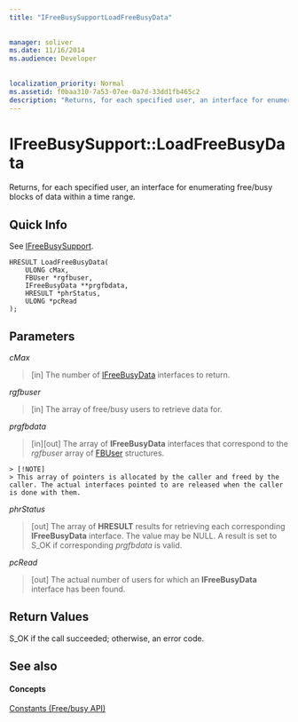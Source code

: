 ```yaml
---
title: "IFreeBusySupportLoadFreeBusyData"
 
 
manager: soliver
ms.date: 11/16/2014
ms.audience: Developer
 
 
localization_priority: Normal
ms.assetid: f0baa310-7a53-07ee-0a7d-33dd1fb465c2
description: "Returns, for each specified user, an interface for enumerating free/busy blocks of data within a time range."
---
```


# IFreeBusySupport::LoadFreeBusyData

Returns, for each specified user, an interface for enumerating free/busy blocks of data within a time range. 
  
## Quick Info

See [IFreeBusySupport](ifreebusysupport.md).
  
```
HRESULT LoadFreeBusyData( 
    ULONG cMax,  
    FBUser *rgfbuser, 
    IFreeBusyData **prgfbdata,  
    HRESULT *phrStatus, 
    ULONG *pcRead 
);
```

## Parameters

 _cMax_
  
> [in] The number of [IFreeBusyData](ifreebusydata.md) interfaces to return. 
    
 _rgfbuser_
  
> [in] The array of free/busy users to retrieve data for.
    
 _prgfbdata_
  
> [in][out] The array of **IFreeBusyData** interfaces that correspond to the  _rgfbuser_ array of [FBUser](fbuser.md) structures. 
    
    > [!NOTE]
    > This array of pointers is allocated by the caller and freed by the caller. The actual interfaces pointed to are released when the caller is done with them. 
  
 _phrStatus_
  
> [out] The array of **HRESULT** results for retrieving each corresponding **IFreeBusyData** interface. The value may be NULL. A result is set to S_OK if corresponding  _prgfbdata_ is valid. 
    
 _pcRead_
  
>  [out] The actual number of users for which an **IFreeBusyData** interface has been found. 
    
## Return Values

S_OK if the call succeeded; otherwise, an error code.
  
## See also

#### Concepts

[Constants (Free/busy API)](constants-free-busy-api.md)

